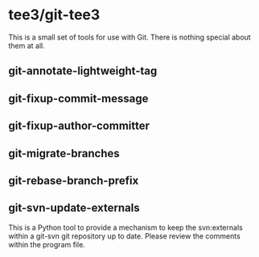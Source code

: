 # tee3/git-tee3

This is a small set of tools for use with Git.  There is nothing
special about them at all.

## git-annotate-lightweight-tag

## git-fixup-commit-message

## git-fixup-author-committer

## git-migrate-branches

## git-rebase-branch-prefix

## git-svn-update-externals

This is a Python tool to provide a mechanism to keep the svn:externals
within a git-svn git repository up to date.  Please review the
comments within the program file.
